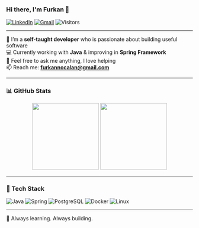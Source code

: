 ### Hi there, I'm Furkan 👋

[![LinkedIn](https://img.shields.io/badge/LinkedIn-%230A66C2.svg?&style=for-the-badge&logo=linkedin&logoColor=white)](https://www.linkedin.com/in/furkan-ocalan-16186a174/)
[![Gmail](https://img.shields.io/badge/Gmail-D14836?style=for-the-badge&logo=gmail&logoColor=white)](mailto:furkannocalan@gmail.com)
![Visitors](https://komarev.com/ghpvc/?username=furkaano&style=for-the-badge)

---

🎯 I’m a **self-taught developer** who is passionate about building useful software  
💻 Currently working with **Java** & improving in **Spring Framework**  
💬 Feel free to ask me anything, I love helping  
📫 Reach me: **furkannocalan@gmail.com**

---

### 📊 GitHub Stats

<div align="center">
  <img height="180em" src="https://github-readme-stats.vercel.app/api?username=furkaano&show_icons=true&theme=radical&count_private=true&hide_border=true" />
  <img height="180em" src="https://github-readme-stats.vercel.app/api/top-langs/?username=furkaano&layout=compact&hide_border=true&theme=radical&langs_count=8" />
</div>

---

### 🚀 Tech Stack

![Java](https://img.shields.io/badge/Java-ED8B00?style=for-the-badge&logo=java&logoColor=white)
![Spring](https://img.shields.io/badge/Spring-6DB33F?style=for-the-badge&logo=spring&logoColor=white)
![PostgreSQL](https://img.shields.io/badge/PostgreSQL-316192?style=for-the-badge&logo=postgresql&logoColor=white)
![Docker](https://img.shields.io/badge/Docker-0db7ed?style=for-the-badge&logo=docker&logoColor=white)
![Linux](https://img.shields.io/badge/Linux-FCC624?style=for-the-badge&logo=linux&logoColor=black)

---

🧠 Always learning. Always building.
